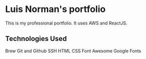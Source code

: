 # Luis Norman's portfolio

This is my professional portfolio. It uses AWS and ReactJS.

## Technologies Used

Brew
Git and Github
SSH
HTML
CSS
Font Awesome
Google Fonts
